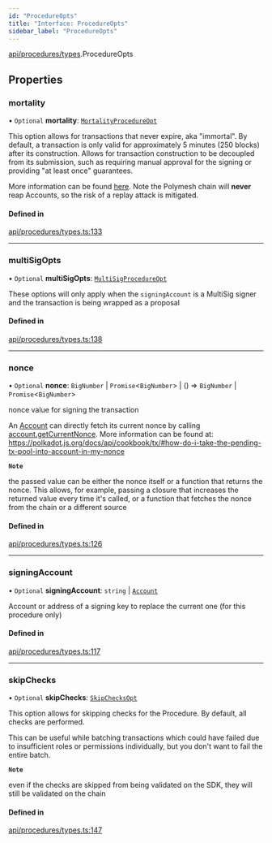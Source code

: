 ```yaml
---
id: "ProcedureOpts"
title: "Interface: ProcedureOpts"
sidebar_label: "ProcedureOpts"
---
```


[api/procedures/types](../../../../../modules/API/Procedures/Types/Types.md).ProcedureOpts

## Properties

### mortality

• `Optional` **mortality**: [`MortalityProcedureOpt`](../../../../../modules/API/Procedures/Types/Types.md#mortalityprocedureopt)

This option allows for transactions that never expire, aka "immortal". By default, a transaction is only valid for approximately 5 minutes (250 blocks) after its construction. Allows for transaction construction to be decoupled from its submission, such as requiring manual approval for the signing or providing "at least once" guarantees.

More information can be found [here](https://wiki.polkadot.network/docs/build-protocol-info#transaction-mortality). Note the Polymesh chain will **never** reap Accounts, so the risk of a replay attack is mitigated.

#### Defined in

[api/procedures/types.ts:133](https://github.com/PolymeshAssociation/polymesh-sdk/blob/f8a937f04/src/api/procedures/types.ts#L133)

___

### multiSigOpts

• `Optional` **multiSigOpts**: [`MultiSigProcedureOpt`](../MultiSigProcedureOpt/MultiSigProcedureOpt.md)

These options will only apply when the `signingAccount` is a MultiSig signer and the transaction is being wrapped as a proposal

#### Defined in

[api/procedures/types.ts:138](https://github.com/PolymeshAssociation/polymesh-sdk/blob/f8a937f04/src/api/procedures/types.ts#L138)

___

### nonce

• `Optional` **nonce**: `BigNumber` \| `Promise`\<`BigNumber`\> \| () => `BigNumber` \| `Promise`\<`BigNumber`\>

nonce value for signing the transaction

An [Account](../../../../../classes/API/Entities/Account/Account.md) can directly fetch its current nonce by calling [account.getCurrentNonce](../../../../../classes/API/Entities/Account/Account.md#getcurrentnonce). More information can be found at: https://polkadot.js.org/docs/api/cookbook/tx/#how-do-i-take-the-pending-tx-pool-into-account-in-my-nonce

**`Note`**

the passed value can be either the nonce itself or a function that returns the nonce. This allows, for example, passing a closure that increases the returned value every time it's called, or a function that fetches the nonce from the chain or a different source

#### Defined in

[api/procedures/types.ts:126](https://github.com/PolymeshAssociation/polymesh-sdk/blob/f8a937f04/src/api/procedures/types.ts#L126)

___

### signingAccount

• `Optional` **signingAccount**: `string` \| [`Account`](../../../../../classes/API/Entities/Account/Account.md)

Account or address of a signing key to replace the current one (for this procedure only)

#### Defined in

[api/procedures/types.ts:117](https://github.com/PolymeshAssociation/polymesh-sdk/blob/f8a937f04/src/api/procedures/types.ts#L117)

___

### skipChecks

• `Optional` **skipChecks**: [`SkipChecksOpt`](../SkipChecksOpt/SkipChecksOpt.md)

This option allows for skipping checks for the Procedure. By default, all checks are performed.

This can be useful while batching transactions which could have failed due to insufficient roles or permissions individually, but you don't want to fail the entire batch.

**`Note`**

even if the checks are skipped from being validated on the SDK, they will still be validated on the chain

#### Defined in

[api/procedures/types.ts:147](https://github.com/PolymeshAssociation/polymesh-sdk/blob/f8a937f04/src/api/procedures/types.ts#L147)
